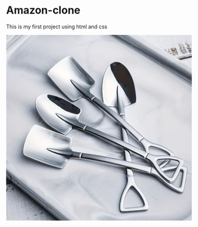 # Amazon-clone
This is my first project using html and css


![image alt](https://github.com/priyankashori/Amazon-clone/blob/2381e35fbc56a8d73f140a99d106fa6ed2e2b442/kitchentools.jpg)
